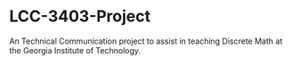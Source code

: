 LCC-3403-Project
================

An Technical Communication project to assist in teaching Discrete Math at the Georgia Institute of Technology.